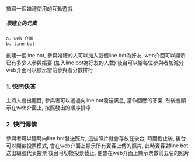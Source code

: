 撰寫一個婚禮使用的互動遊戲
##### 須建立的元素
    a. web 介面
    b. line bot

創建一個line bot, 參與婚禮的人可以加入這個line bot為好友, web介面可以顯示已有多少人參與婚宴 (加入line bot為好友的人數)
後台可以給每位參與者加減分
web介面可以顯示當前參與者分數排行

### 1. 快問快答
主持人會出題目, 參與者可以透過向line bot發送訊息, 當作回應的答案, 然後會顯示在web介面上, 按照發出的順序排序
### 2. 快門傳情
參與者可以隨時向line bot發送照片, 這些照片就會存放在後台, 時間截止後, 後台可以開啟投票模式, 會在web介面上顯示所有賓客上傳的照片, 此時賓客對line bot送出編號代表投票
後台可切換投票截止, 便會在web介面上顯示票數前五名的照片
